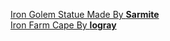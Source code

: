 <a href="https://www.planetminecraft.com/project/iron-golem-4192653/" rel="nofollow">Iron Golem Statue Made By <strong>Sarmite</strong></a><br>
<a href="https://www.planetminecraft.com/mob-skin/ultimate-iron-farm-cape/" rel="nofollow">Iron Farm Cape By <strong>logray</strong></a><br>
